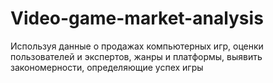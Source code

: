# Video-game-market-analysis
Используя данные о продажах компьютерных игр, оценки пользователей и экспертов, жанры и платформы, выявить закономерности, определяющие успех игры 
